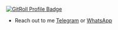 <a href="https://gitroll.io/profile/ul1YO6kEKnqfZKWCaa6I5EMfv1Zq2" target="_blank"><img src="https://gitroll.io/api/badges/profiles/v1/ul1YO6kEKnqfZKWCaa6I5EMfv1Zq2" alt="GitRoll Profile Badge"/></a>


- Reach out to me [Telegram](https://t.me/deviyke) or [WhatsApp](https://wa.me/+233242836871)

<!---
iykex/iykex is a ✨ special ✨ repository because its `README.md` (this file) appears on your GitHub profile.
You can click the Preview link to take a look at your changes.
--->
